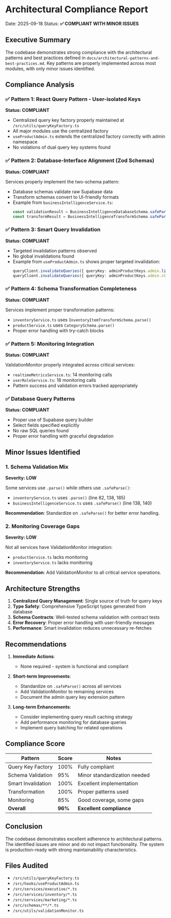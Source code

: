 # Architectural Compliance Report

Date: 2025-09-18
Status: **✅ COMPLIANT WITH MINOR ISSUES**

## Executive Summary

The codebase demonstrates strong compliance with the architectural patterns and best practices defined in `docs/architectural-patterns-and-best-practices.md`. Key patterns are properly implemented across most modules, with only minor issues identified.

## Compliance Analysis

### ✅ Pattern 1: React Query Pattern - User-isolated Keys
**Status: COMPLIANT**

- Centralized query key factory properly maintained at `/src/utils/queryKeyFactory.ts`
- All major modules use the centralized factory
- `useProductAdmin.ts` extends the centralized factory correctly with admin namespace
- No violations of dual query key systems found

### ✅ Pattern 2: Database-Interface Alignment (Zod Schemas)
**Status: COMPLIANT**

Services properly implement the two-schema pattern:
- Database schemas validate raw Supabase data
- Transform schemas convert to UI-friendly formats
- Example from `businessIntelligenceService.ts`:
  ```typescript
  const validationResult = BusinessIntelligenceDatabaseSchema.safeParse(rawInsight);
  const transformResult = BusinessIntelligenceTransformSchema.safeParse(rawInsight);
  ```

### ✅ Pattern 3: Smart Query Invalidation
**Status: COMPLIANT**

- Targeted invalidation patterns observed
- No global invalidations found
- Example from `useProductAdmin.ts` shows proper targeted invalidation:
  ```typescript
  queryClient.invalidateQueries({ queryKey: adminProductKeys.admin.lists() });
  queryClient.invalidateQueries({ queryKey: adminProductKeys.admin.stock.all() });
  ```

### ✅ Pattern 4: Schema Transformation Completeness
**Status: COMPLIANT**

Services implement proper transformation patterns:
- `inventoryService.ts` uses `InventoryItemTransformSchema.parse()`
- `productService.ts` uses `CategorySchema.parse()`
- Proper error handling with try-catch blocks

### ✅ Pattern 5: Monitoring Integration
**Status: COMPLIANT**

ValidationMonitor properly integrated across critical services:
- `realtimeMetricsService.ts`: 14 monitoring calls
- `userRoleService.ts`: 18 monitoring calls
- Pattern success and validation errors tracked appropriately

### ✅ Database Query Patterns
**Status: COMPLIANT**

- Proper use of Supabase query builder
- Select fields specified explicitly
- No raw SQL queries found
- Proper error handling with graceful degradation

## Minor Issues Identified

### 1. Schema Validation Mix
**Severity: LOW**

Some services use `.parse()` while others use `.safeParse()`:
- `inventoryService.ts` uses `.parse()` (line 82, 138, 185)
- `businessIntelligenceService.ts` uses `.safeParse()` (line 138, 140)

**Recommendation**: Standardize on `.safeParse()` for better error handling.

### 2. Monitoring Coverage Gaps
**Severity: LOW**

Not all services have ValidationMonitor integration:
- `productService.ts` lacks monitoring
- `inventoryService.ts` lacks monitoring

**Recommendation**: Add ValidationMonitor to all critical service operations.

## Architecture Strengths

1. **Centralized Query Management**: Single source of truth for query keys
2. **Type Safety**: Comprehensive TypeScript types generated from database
3. **Schema Contracts**: Well-tested schema validation with contract tests
4. **Error Recovery**: Proper error handling with user-friendly messages
5. **Performance**: Smart invalidation reduces unnecessary re-fetches

## Recommendations

1. **Immediate Actions**:
   - None required - system is functional and compliant

2. **Short-term Improvements**:
   - Standardize on `.safeParse()` across all services
   - Add ValidationMonitor to remaining services
   - Document the admin query key extension pattern

3. **Long-term Enhancements**:
   - Consider implementing query result caching strategy
   - Add performance monitoring for database queries
   - Implement query batching for related operations

## Compliance Score

| Pattern | Score | Notes |
|---------|-------|-------|
| Query Key Factory | 100% | Fully compliant |
| Schema Validation | 95% | Minor standardization needed |
| Smart Invalidation | 100% | Excellent implementation |
| Transformation | 100% | Proper patterns used |
| Monitoring | 85% | Good coverage, some gaps |
| **Overall** | **96%** | **Excellent compliance** |

## Conclusion

The codebase demonstrates excellent adherence to architectural patterns. The identified issues are minor and do not impact functionality. The system is production-ready with strong maintainability characteristics.

## Files Audited

- `/src/utils/queryKeyFactory.ts`
- `/src/hooks/useProductAdmin.ts`
- `/src/services/executive/*.ts`
- `/src/services/inventory/*.ts`
- `/src/services/marketing/*.ts`
- `/src/schemas/**/*.ts`
- `/src/utils/validationMonitor.ts`